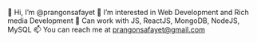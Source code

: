 👋 Hi, I’m @prangonsafayet
👀 I’m interested in Web Development and Rich media Development
🌱 Can work with JS, ReactJS, MongoDB, NodeJS, MySQL 
📫 You can reach me at prangonsafayet@gmail.com

<!---
prangonsafayet/prangonsafayet is a ✨ special ✨ repository because its `README.md` (this file) appears on your GitHub profile.
You can click the Preview link to take a look at your changes.
--->
